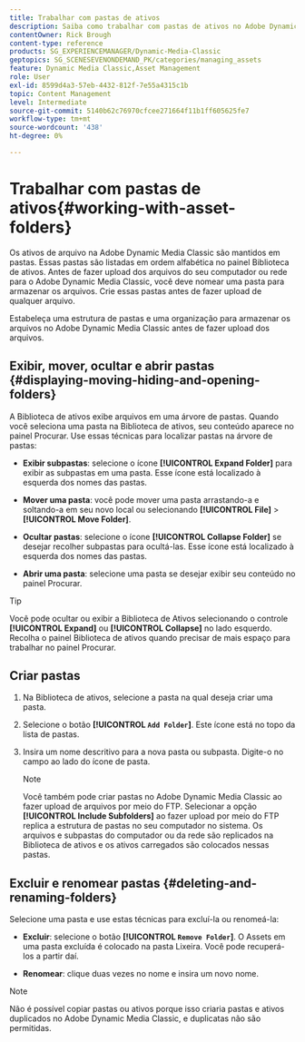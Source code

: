 ```yaml
---
title: Trabalhar com pastas de ativos
description: Saiba como trabalhar com pastas de ativos no Adobe Dynamic Media Classic.
contentOwner: Rick Brough
content-type: reference
products: SG_EXPERIENCEMANAGER/Dynamic-Media-Classic
geptopics: SG_SCENESEVENONDEMAND_PK/categories/managing_assets
feature: Dynamic Media Classic,Asset Management
role: User
exl-id: 8599d4a3-57eb-4432-812f-7e55a4315c1b
topic: Content Management
level: Intermediate
source-git-commit: 5140b62c76970cfcee271664f11b1ff605625fe7
workflow-type: tm+mt
source-wordcount: '438'
ht-degree: 0%

---
```


# Trabalhar com pastas de ativos{#working-with-asset-folders}

Os ativos de arquivo na Adobe Dynamic Media Classic são mantidos em pastas. Essas pastas são listadas em ordem alfabética no painel Biblioteca de ativos. Antes de fazer upload dos arquivos do seu computador ou rede para o Adobe Dynamic Media Classic, você deve nomear uma pasta para armazenar os arquivos. Crie essas pastas antes de fazer upload de qualquer arquivo.

Estabeleça uma estrutura de pastas e uma organização para armazenar os arquivos no Adobe Dynamic Media Classic antes de fazer upload dos arquivos.

## Exibir, mover, ocultar e abrir pastas {#displaying-moving-hiding-and-opening-folders}

A Biblioteca de ativos exibe arquivos em uma árvore de pastas. Quando você seleciona uma pasta na Biblioteca de ativos, seu conteúdo aparece no painel Procurar. Use essas técnicas para localizar pastas na árvore de pastas:

* **Exibir subpastas**: selecione o ícone **[!UICONTROL Expand Folder]** para exibir as subpastas em uma pasta. Esse ícone está localizado à esquerda dos nomes das pastas.

* **Mover uma pasta**: você pode mover uma pasta arrastando-a e soltando-a em seu novo local ou selecionando **[!UICONTROL File]** > **[!UICONTROL Move Folder]**.

* **Ocultar pastas**: selecione o ícone **[!UICONTROL Collapse Folder]** se desejar recolher subpastas para ocultá-las. Esse ícone está localizado à esquerda dos nomes das pastas.

* **Abrir uma pasta**: selecione uma pasta se desejar exibir seu conteúdo no painel Procurar.

>[!TIP]
>
>Você pode ocultar ou exibir a Biblioteca de Ativos selecionando o controle **[!UICONTROL Expand]** ou **[!UICONTROL Collapse]** no lado esquerdo. Recolha o painel Biblioteca de ativos quando precisar de mais espaço para trabalhar no painel Procurar.

## Criar pastas

1. Na Biblioteca de ativos, selecione a pasta na qual deseja criar uma pasta.
1. Selecione o botão **[!UICONTROL `Add Folder`]**. Este ícone está no topo da lista de pastas.
1. Insira um nome descritivo para a nova pasta ou subpasta. Digite-o no campo ao lado do ícone de pasta.

   >[!NOTE]
   >
   >Você também pode criar pastas no Adobe Dynamic Media Classic ao fazer upload de arquivos por meio do FTP. Selecionar a opção **[!UICONTROL Include Subfolders]** ao fazer upload por meio do FTP replica a estrutura de pastas no seu computador no sistema. Os arquivos e subpastas do computador ou da rede são replicados na Biblioteca de ativos e os ativos carregados são colocados nessas pastas.

## Excluir e renomear pastas {#deleting-and-renaming-folders}

Selecione uma pasta e use estas técnicas para excluí-la ou renomeá-la:

* **Excluir**: selecione o botão **[!UICONTROL `Remove Folder`]**. O Assets em uma pasta excluída é colocado na pasta Lixeira. Você pode recuperá-los a partir daí.

* **Renomear**: clique duas vezes no nome e insira um novo nome.

>[!NOTE]
>
>Não é possível copiar pastas ou ativos porque isso criaria pastas e ativos duplicados no Adobe Dynamic Media Classic, e duplicatas não são permitidas.
